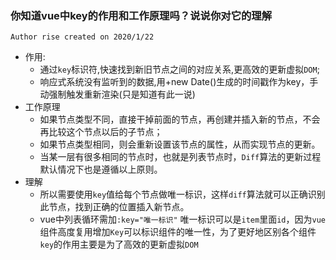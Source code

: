 ### 你知道vue中key的作用和工作原理吗？说说你对它的理解

` Author rise created on 2020/1/22 `

- 作用:
    - 通过`key`标识符,快速找到新旧节点之间的对应关系,更高效的更新虚拟`DOM`;
    - 响应式系统没有监听到的数据,用+new Date()生成的时间戳作为key，手动强制触发重新渲染(只是知道有此一说)
- 工作原理
    - 如果节点类型不同，直接干掉前面的节点，再创建并插入新的节点，不会再比较这个节点以后的子节点；  
    - 如果节点类型相同，则会重新设置该节点的属性，从而实现节点的更新。
    - 当某一层有很多相同的节点时，也就是列表节点时，`Diff`算法的更新过程默认情况下也是遵循以上原则。
- 理解
    - 所以需要使用`key`值给每个节点做唯一标识，这样`diff`算法就可以正确识别此节点，找到正确的位置插入新节点。
    - vue中列表循环需加`:key="唯一标识"` 唯一标识可以是`item`里面`id`，因为`vue`组件高度复用增加`Key`可以标识组件的唯一性，为了更好地区别各个组件`key`的作用主要是为了高效的更新虚拟`DOM`
